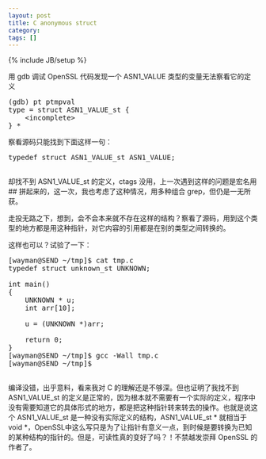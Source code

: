 ```yaml
---
layout: post
title: C anonymous struct
category:
tags: []
---
```

{% include JB/setup %}

<p>
      用 gdb 调试 OpenSSL 代码发现一个 ASN1_VALUE 类型的变量无法察看它的定义
</p>



<pre>
(gdb) pt ptmpval
type = struct ASN1_VALUE_st {
    &lt;incomplete&gt;
} *
</pre>



<p>
察看源码只能找到下面这样一句：
</p>



<pre>
typedef struct ASN1_VALUE_st ASN1_VALUE;

</pre>



<p>
却找不到 ASN1_VALUE_st 的定义，ctags 没用，上一次遇到这样的问题是宏名用 ## 拼起来的，这一次，我也考虑了这种情况，用多种组合 grep，但仍是一无所获。
</p>



<p>
走投无路之下，想到，会不会本来就不存在这样的结构？察看了源码，用到这个类型的地方都是用这种指针，对它内容的引用都是在别的类型之间转换的。
</p>



<p>
这样也可以？试验了一下：
</p>



<pre>
[wayman@SEND ~/tmp]$ cat tmp.c
typedef struct unknown_st UNKNOWN;

int main()
{
    UNKNOWN * u;
    int arr[10];

    u = (UNKNOWN *)arr;

    return 0;
}
[wayman@SEND ~/tmp]$ gcc -Wall tmp.c
[wayman@SEND ~/tmp]$

</pre>



<p>
编译没错，出乎意料，看来我对 C 的理解还是不够深。但也证明了我找不到ASN1_VALUE_st 的定义是正常的，因为根本就不需要有一个实际的定义，程序中没有需要知道它的具体形式的地方，都是把这种指针转来转去的操作。也就是说这个 ASN1_VALUE_st 是一种没有实际定义的结构，ASN1_VALUE_st * 就相当于void *，OpenSSL中这么写只是为了让指针有意义一点，到时候是要转换为已知的某种结构的指针的。但是，可读性真的变好了吗？！不禁越发崇拜 OpenSSL 的作者了。
</p>

